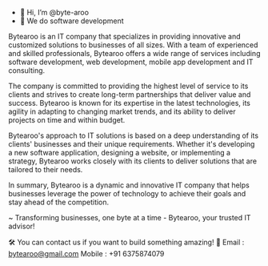 - 👋 Hi, I’m @byte-aroo
- 👀 We do software development

Bytearoo is an IT company that specializes in providing innovative and customized solutions to businesses of all sizes. With a team of experienced and skilled professionals, Bytearoo offers a wide range of services including software development, web development, mobile app development and IT consulting.

The company is committed to providing the highest level of service to its clients and strives to create long-term partnerships that deliver value and success. Bytearoo is known for its expertise in the latest technologies, its agility in adapting to changing market trends, and its ability to deliver projects on time and within budget.

Bytearoo's approach to IT solutions is based on a deep understanding of its clients' businesses and their unique requirements. Whether it's developing a new software application, designing a website, or implementing a strategy, Bytearoo works closely with its clients to deliver solutions that are tailored to their needs.

In summary, Bytearoo is a dynamic and innovative IT company that helps businesses leverage the power of technology to achieve their goals and stay ahead of the competition.

~ Transforming businesses, one byte at a time - Bytearoo, your trusted IT advisor!

🛠️ You can contact us if you want to build something amazing! 🚀
Email : bytearoo@gmail.com
Mobile : +91 6375874079

<!---
akshat-jainn/akshat-jainn is a ✨ special ✨ repository because its `README.md` (this file) appears on your GitHub profile.
You can click the Preview link to take a look at your changes.
--->
